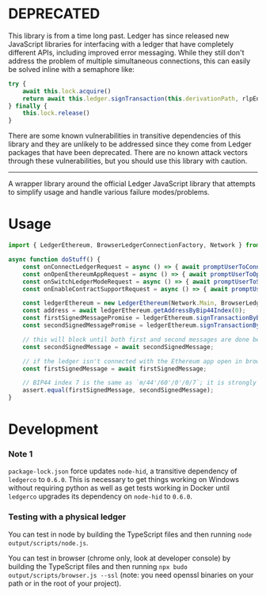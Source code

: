 # DEPRECATED
This library is from a time long past.  Ledger has since released new JavaScript libraries for interfacing with a ledger that have completely different APIs, including improved error messaging.  While they still don't address the problem of multiple simultaneous connections, this can easily be solved inline with a semaphore like:
```typescript
try {
	await this.lock.acquire()
	return await this.ledger.signTransaction(this.derivationPath, rlpEncodedTransactionAsHexString)
} finally {
	this.lock.release()
}
```

There are some known vulnerabilities in transitive dependencies of this library and they are unlikely to be addressed since they come from Ledger packages that have been deprecated.  There are no known attack vectors through these vulnerabilities, but you should use this library with caution.

----

A wrapper library around the official Ledger JavaScript library that attempts to simplify usage and handle various failure modes/problems.

# Usage

```typescript
import { LedgerEthereum, BrowserLedgerConnectionFactory, Network } from "ethereumjs-ledger";

async function doStuff() {
	const onConnectLedgerRequest = async () => { await promptUserToConnectLedger(); }
	const onOpenEthereumAppRequest = async () => { await promptUserToOpenEthereumAppOnLedger(); }
	const onSwitchLedgerModeRequest = async () => { await promptUserToSwitchEthereumAppToBrowserModeAndRestartEthereumApp(); }
	const onEnableContractSupportRequest = async () => { await promptUserToEnableContractSupportInEthereumAppAndRestartEthereumApp(); }

	const ledgerEthereum = new LedgerEthereum(Network.Main, BrowserLedgerConnectionFactory, onConnectLedgerRequest, onOpenEthereumAppRequest, onSwitchLedgerModeRequest);
	const address = await ledgerEthereum.getAddressByBip44Index(0);
	const firstSignedMessagePromise = ledgerEthereum.signTransactionByBip44Index("e8018504e3b292008252089428ee52a8f3d6e5d15f8b131996950d7f296c7952872bd72a2487400080", 7);
	const secondSignedMessagePromise = ledgerEthereum.signTransactionByBip32Path("e8018504e3b292008252089428ee52a8f3d6e5d15f8b131996950d7f296c7952872bd72a2487400080", "m/44'/60'/0'/0/7");

	// this will block until both first and second messages are done because the library handles ordering internally
	const secondSignedMessage = await secondSignedMessage;

	// if the ledger isn't connected with the Ethereum app open in browser mode, the on*Request callbacks above will be called before the signing promises return
	const firstSignedMessage = await firstSignedMessage;

	// BIP44 index 7 is the same as `m/44'/60'/0'/0/7`; it is strongly recommended to use index 0 if you don't support multi-address wallets
	assert.equal(firstSignedMessage, secondSignedMessage);
}
```

# Development

### Note 1
`package-lock.json` force updates `node-hid`, a transitive dependency of `ledgerco` to `0.6.0`.  This is necessary to get things working on Windows without requiring python as well as get tests working in Docker until `ledgerco` upgrades its dependency on `node-hid` to `0.6.0`.

### Testing with a physical ledger
You can test in node by building the TypeScript files and then running `node output/scripts/node.js`.

You can test in browser (chrome only, look at developer console) by building the TypeScript files and then running `npx budo output/scripts/browser.js --ssl` (note: you need openssl binaries on your path or in the root of your project).
